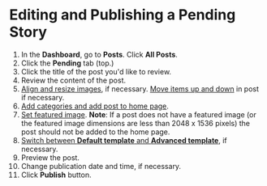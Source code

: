# Editing and Publishing a Pending Story

1. In the **Dashboard**, go to **Posts**. Click **All Posts**. 
2. Click the **Pending** tab \(top.\)
3. Click the title of the post you'd like to review.
4. Review the content of the post. 
5. [Align and resize images](../working-with-text-and-links/aligning-and-resizing-an-image.md), if necessary. [Move items up and down](../working-with-text-and-links/moving-and-deleting-items-in-a-post.md) in post if necessary.
6. [Add categories and add post to home page](assigning-categories-and-adding-story-to-home-page.md). 
7. [Set featured image](../working-with-text-and-links/setting-a-featured-image.md). **Note**: If a post does not have a featured image \(or the featured image dimensions are less than 2048 x 1536 pixels\) the post should not be added to the home page.
8. [Switch between **Default template** and **Advanced template**](../working-with-text-and-links/switching-between-default-and-advanced-post-template.md), if necessary.
9. Preview the post.
10. Change publication date and time, if necessary.
11. Click **Publish** button.



